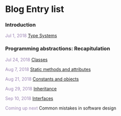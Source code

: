 <style>
.date { color: #9d85b5 }
</style>

# Blog Entry list

### Introduction

<span class=date>Jul 1, 2018</span> [Type Systems](/grasp-principles/blog/type-systems-post/)

### Programming abstractions: Recapitulation

<span class=date>Jul 24, 2018</span> [Classes](/grasp-principles/blog/classes-post/)

<span class=date>Aug 7, 2018</span> [Static methods and attributes](/grasp-principles/blog/static-methods-post/)

<span class=date>Aug 21, 2018</span> [Constants and objects](/grasp-principles/blog/constants-objects-post/)

<span class=date>Aug 29, 2018</span> [Inheritance](/grasp-principles/blog/inheritance-post/)

<span class=date>Sep 10, 2018</span> [Interfaces](/grasp-principles/blog/interfaces-post/)

<span class=date>Coming up next</span> Common mistakes in software design
